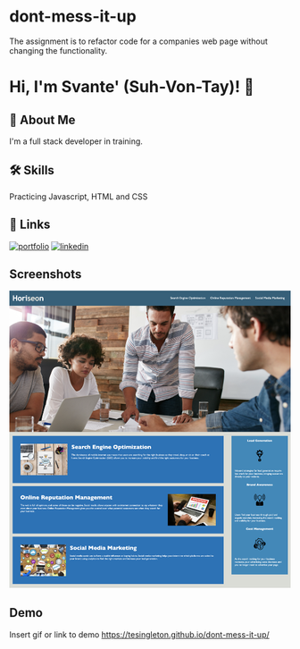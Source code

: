 
# dont-mess-it-up

The assignment is to refactor code 
for a companies web page without changing the functionality. 


# Hi, I'm Svante' (Suh-Von-Tay)! 👋


## 🚀 About Me
I'm a full stack developer in training. 



## 🛠 Skills
 Practicing Javascript, HTML and CSS


## 🔗 Links
[![portfolio](https://img.shields.io/badge/my_portfolio-000?style=for-the-badge&logo=ko-fi&logoColor=white)](https://github.com/TeSingleton)
[![linkedin](https://img.shields.io/badge/linkedin-0A66C2?style=for-the-badge&logo=linkedin&logoColor=white)](https://www.linkedin.com/feed/)



## Screenshots

![App Screenshot](./assets/Screenshot/Horiseon-Demo.png)


## Demo

Insert gif or link to demo
https://tesingleton.github.io/dont-mess-it-up/
